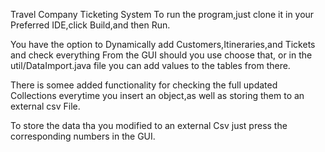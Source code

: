 
Travel Company Ticketing System
To run the program,just clone it in your Preferred IDE,click Build,and then Run.

You have the option to Dynamically add Customers,Itineraries,and Tickets and check everything From the GUI should you use choose that,
or in the util/DataImport.java file you can add values to the tables from there.

There is somee added functionality for checking the full updated Collections everytime you insert an object,as well as storing them to
an external csv File.

To store the data tha you modified to an external Csv just press the corresponding numbers in the GUI.
